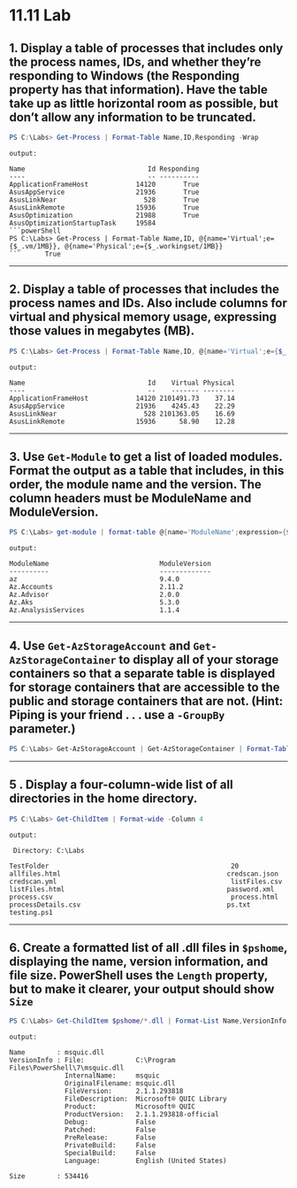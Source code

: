 # 11.11 Lab

## 1. Display a table of processes that includes only the process names, IDs, and whether they’re responding to Windows (the Responding property has that information). Have the table take up as little horizontal room as possible, but don’t allow any information to be truncated.

```powershell
PS C:\Labs> Get-Process | Format-Table Name,ID,Responding -Wrap
```

`output:`

````
Name                               Id Responding
----                               -- ----------
ApplicationFrameHost            14120       True
AsusAppService                  21936       True
AsusLinkNear                      528       True
AsusLinkRemote                  15936       True
AsusOptimization                21988       True
AsusOptimizationStartupTask     19584
```powerShell
PS C:\Labs> Get-Process | Format-Table Name,ID, @{name='Virtual';e={$_.vm/1MB}}, @{name='Physical';e={$_.workingset/1MB}}
```      True
````

---

## 2. Display a table of processes that includes the process names and IDs. Also include columns for virtual and physical memory usage, expressing those values in megabytes (MB).

```powerShell
PS C:\Labs> Get-Process | Format-Table Name,ID, @{name='Virtual';e={$_.vm/1MB}}, @{name='Physical';e={$_.workingset/1MB}}
```

`output:`

```
Name                               Id    Virtual Physical
----                               --    ------- --------
ApplicationFrameHost            14120 2101491.73    37.14
AsusAppService                  21936    4245.43    22.29
AsusLinkNear                      528 2101363.05    16.69
AsusLinkRemote                  15936      58.90    12.28
```

---

## 3. Use `Get-Module` to get a list of loaded modules. Format the output as a table that includes, in this order, the module name and the version. The column headers must be ModuleName and ModuleVersion.

```powershell
PS C:\Labs> get-module | format-table @{name='ModuleName';expression={$_.name}},@{name='ModuleVersion';expression={$_.Version}}
```

`output:`

```
ModuleName                            ModuleVersion
----------                            -------------
az                                    9.4.0
Az.Accounts                           2.11.2
Az.Advisor                            2.0.0
Az.Aks                                5.3.0
Az.AnalysisServices                   1.1.4
```

---

## 4. Use `Get-AzStorageAccount` and `Get-AzStorageContainer` to display all of your storage containers so that a separate table is displayed for storage containers that are accessible to the public and storage containers that are not. (Hint: Piping is your friend . . . use a `-GroupBy` parameter.)

```powershell
PS C:\Labs> Get-AzStorageAccount | Get-AzStorageContainer | Format-Table -GroupBy PublicAccess
```

---

## 5 . Display a four-column-wide list of all directories in the home directory.

```powershell
PS C:\Labs> Get-ChildItem | Format-wide -Column 4
```

`output:`

```
 Directory: C:\Labs

TestFolder                                              20                                                     allfiles.html                                          credscan.json
credscan.yml                                            listFiles.csv                                          listFiles.html                                         password.xml
process.csv                                             process.html                                           processDetails.csv                                     ps.txt
testing.ps1
```

---

## 6. Create a formatted list of all .dll files in `$pshome`, displaying the name, version information, and file size. PowerShell uses the `Length` property, but to make it clearer, your output should show `Size`

```powershell
PS C:\Labs> Get-ChildItem $pshome/*.dll | Format-List Name,VersionInfo,@{Name="Size";Expression={$_.length}}
```

`output:`

```
Name        : msquic.dll
VersionInfo : File:             C:\Program Files\PowerShell\7\msquic.dll
              InternalName:     msquic
              OriginalFilename: msquic.dll
              FileVersion:      2.1.1.293818
              FileDescription:  Microsoft® QUIC Library
              Product:          Microsoft® QUIC
              ProductVersion:   2.1.1.293818-official
              Debug:            False
              Patched:          False
              PreRelease:       False
              PrivateBuild:     False
              SpecialBuild:     False
              Language:         English (United States)

Size        : 534416
```
